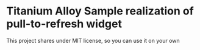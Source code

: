 Titanium Alloy Sample realization of pull-to-refresh widget
===========================================================

This project shares under MIT license, so you can use it on your own